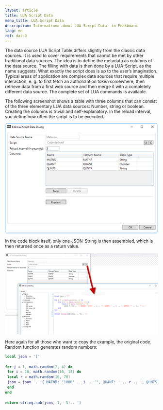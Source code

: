 ```yaml
---
layout: article
title: LUA Script Data
menu_title: LUA Script Data
description: Informatinon about LUA Script Data  in Peakboard
lang: en
ref: dat-3
---
```

The data source LUA Script Table differs slightly from the classic data sources. It is used to cover requirements that cannot be met by other traditional data sources. The idea is to define the metadata as columns of the data source. The filling with data is then done by a LUA-Script, as the name suggests. What exactly the script does is up to the user’s imagination. Typical areas of application are complex data sources that require multiple interaction, e. g. to first fetch an authorization token somewhere, then retrieve data from a first web source and then merge it with a completely different data source. The complete set of LUA commands is available.

The following screenshot shows a table with three columns that can consist of the three elementary LUA data sources: Number, string or boolean. Creating the columns is trivial and self-explanatory. In the reload interval, you define how often the script is to be executed.

 ![image_1](/assets/images/Data_Sources/datasources-lua-script/DatenquelleLUA01.png)

In the code block itself, only one JSON-String is then assembled, which is then returned once as a return value.

 ![image_1](/assets/images/Data_Sources/datasources-lua-script/DatenquelleLUA02.png)

Here again for all those who want to copy the example, the original code. Random function generates random numbers:
 
```lua
local json = '['

for j = 1, math.random(2, 4) do
 for i = 10, math.random(10, 15) do
 local r = math.random(10, 70)
 json = json .. '{ MATNR: "1000' .. i .. '", QUANT: ' .. r .. ', QUNTS: "' .. r.. '" }, '
 end
end

return string.sub(json, 1, -3).. ']

```
